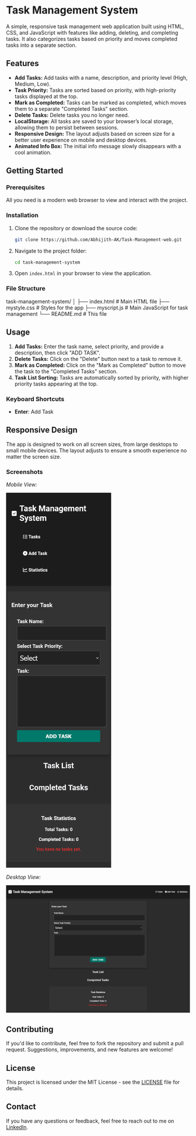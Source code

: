 # Task Management System

A simple, responsive task management web application built using HTML, CSS, and JavaScript with features like adding, deleting, and completing tasks. It also categorizes tasks based on priority and moves completed tasks into a separate section.

## Features

- **Add Tasks:** Add tasks with a name, description, and priority level (High, Medium, Low).
- **Task Priority:** Tasks are sorted based on priority, with high-priority tasks displayed at the top.
- **Mark as Completed:** Tasks can be marked as completed, which moves them to a separate "Completed Tasks" section.
- **Delete Tasks:** Delete tasks you no longer need.
- **LocalStorage:** All tasks are saved to your browser’s local storage, allowing them to persist between sessions.
- **Responsive Design:** The layout adjusts based on screen size for a better user experience on mobile and desktop devices.
- **Animated Info Box:** The initial info message slowly disappears with a cool animation.

## Getting Started

### Prerequisites

All you need is a modern web browser to view and interact with the project.

### Installation

1. Clone the repository or download the source code:

    ```bash
    git clone https://github.com/Abhijith-AK/Task-Management-web.git
    ```

2. Navigate to the project folder:

    ```bash
    cd task-management-system
    ```

3. Open `index.html` in your browser to view the application.

### File Structure

task-management-system/ │ ├── index.html # Main HTML file ├── mystyle.css # Styles for the app ├── myscript.js # Main JavaScript for task management └── README.md # This file



## Usage

1. **Add Tasks:** Enter the task name, select priority, and provide a description, then click "ADD TASK".
2. **Delete Tasks:** Click on the "Delete" button next to a task to remove it.
3. **Mark as Completed:** Click on the "Mark as Completed" button to move the task to the "Completed Tasks" section.
4. **Task List Sorting:** Tasks are automatically sorted by priority, with higher priority tasks appearing at the top.

### Keyboard Shortcuts
- **Enter**: Add Task

## Responsive Design

The app is designed to work on all screen sizes, from large desktops to small mobile devices. The layout adjusts to ensure a smooth experience no matter the screen size.

### Screenshots

*Mobile View:*

![Mobile view of the Task Management System](./screenshots/mobile-view.png)

*Desktop View:*

![Desktop view of the Task Management System](./screenshots/desktop-view.png)

## Contributing

If you'd like to contribute, feel free to fork the repository and submit a pull request. Suggestions, improvements, and new features are welcome!

## License

This project is licensed under the MIT License - see the [LICENSE](LICENSE) file for details.

## Contact

If you have any questions or feedback, feel free to reach out to me on [LinkedIn](www.linkedin.com/in/abhijith-krishna-a-k).

